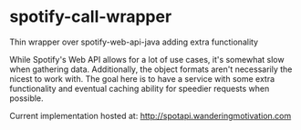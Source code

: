# spotify-call-wrapper
Thin wrapper over spotify-web-api-java adding extra functionality

While Spotify's Web API allows for a lot of use cases, it's somewhat slow when gathering data. Additionally, the object formats aren't necessarily the nicest to work with. The goal here is to have a service with some extra functionality and eventual caching ability for speedier requests when possible.

Current implementation hosted at: http://spotapi.wanderingmotivation.com
